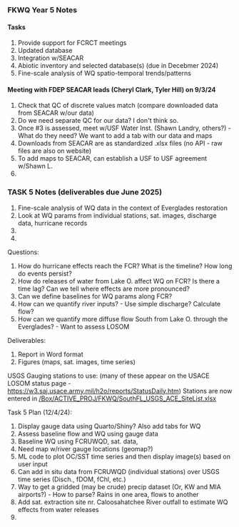 ### FKWQ Year 5 Notes

#### Tasks
1. Provide support for FCRCT meetings
2. Updated database
3. Integration w/SEACAR
4. Abiotic inventory and selected database(s) (due in Decebmer 2024)
5. Fine-scale analysis of WQ spatio-temporal trends/patterns

#### Meeting with FDEP SEACAR leads (Cheryl Clark, Tyler Hill) on 9/3/24
1. Check that QC of discrete values match (compare downloaded data from SEACAR w/our data)
2. Do we need separate QC for our data? I don't think so.
3. Once #3 is assessed, meet w/USF Water Inst. (Shawn Landry, others?) - What do they need? We want to add a tab with our data and maps
4. Downloads from SEACAR are as standardized .xlsx files (no API - raw files are also on website)
5. To add maps to SEACAR, can establish a USF to USF agreement w/Shawn L.
6. 

### TASK 5 Notes (deliverables due June 2025)
1. Fine-scale analysis of WQ data in the context of Everglades restoration
2. Look at WQ params from individual stations, sat. images, discharge data, hurricane records
3.
4.


Questions: 
1. How do hurricane effects reach the FCR? What is the timeline? How long do events persist?
2. How do releases of water from Lake O. affect WQ on FCR? Is there a time lag? Can we tell where effects are more pronounced?
3. Can we define baselines for WQ params along FCR?
4. How can we quantify river inputs? - Use simple discharge? Calculate flow?
5. How can we quantify more diffuse flow South from Lake O. through the Everglades? - Want to assess LOSOM

Deliverables:
1. Report in Word format
2. Figures (maps, sat. images, time series)

USGS Gauging stations to use: (many of these appear on the USACE LOSOM status page - https://w3.saj.usace.army.mil/h2o/reports/StatusDaily.htm)
Stations are now entered in [/Box/ACTIVE_PROJ/FKWQ/SouthFL_USGS_ACE_SiteList.xlsx](https://github.com/dotis/FK_WQ/blob/main/SouthFL_USGS_ACE_SiteList.csv)


Task 5 Plan (12/4/24):
1. Display gauge data using Quarto/Shiny? Also add tabs for WQ
2. Assess baseline flow and WQ using gauge data
3. Baseline WQ using FCRUWQD, sat. data,
4. Need map w/river gauge locations (geomap?)
5. ML code to plot OC/SST time series and then display image(s) based on user input
6. Can add in situ data from FCRUWQD (individual stations) over USGS time series (Disch., fDOM, fChl, etc.)
7. Way to get a gridded (may be crude) precip dataset (Or, KW and MIA airports?) - How to parse? Rains in one area, flows to another
8. Add sat. extraction site nr. Caloosahatchee River outfall to estimate WQ effects from water releases
9. 



